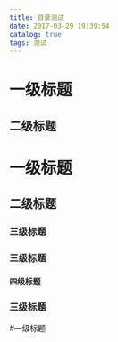 ```yaml
---
title: 目录测试
date: 2017-03-29 19:39:54
catalog: true
tags: 测试
---
```


# 一级标题

## 二级标题

# 一级标题

## 二级标题

### 三级标题

### 三级标题

#### 四级标题

### 三级标题

#一级标题